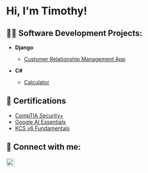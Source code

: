 <h1>Hi, I'm Timothy!</h1>
                           
<h2>👨‍💻 Software Development Projects:</h2>

- <b>Django</b>
  - [Customer Relationship Management App](https://github.com/timothysimeone/Django-CRM)

- <b>C#</b>
  - [Calculator](https://github.com/timothysimeone/calculator)

<h2>📄 Certifications</h2>
  
  - [CompTIA Security+](https://github.com/user-attachments/files/15506581/CompTIA.Security%2B.ce.certificate.pdf)
  - [Google AI Essentials](https://github.com/user-attachments/files/15814244/GoogleAIEssentials_Badge20240613-6-cgzkcq.pdf)
  - [KCS v6 Fundamentals](https://github.com/user-attachments/files/15506584/KCS_v6_Fundamentals_Certification.pdf)

<h2> 🤳 Connect with me:</h2>

[<img align="left" alt="TimothySimeone | LinkedIn" width="22px" src="https://cdn.jsdelivr.net/npm/simple-icons@v3/icons/linkedin.svg" />][linkedin]

[linkedin]: https://linkedin.com/in/timothy-simeone

<!--
**timothysimeone/timothysimeone** is a ✨ _special_ ✨ repository because its `README.md` (this file) appears on your GitHub profile.

Here are some ideas to get you started:

- 🔭 I’m currently working on ...
- 🌱 I’m currently learning ...
- 👯 I’m looking to collaborate on ...
- 🤔 I’m looking for help with ...
- 💬 Ask me about ...
- 📫 How to reach me: ...
- 😄 Pronouns: ...
- ⚡ Fun fact: ...
-->
